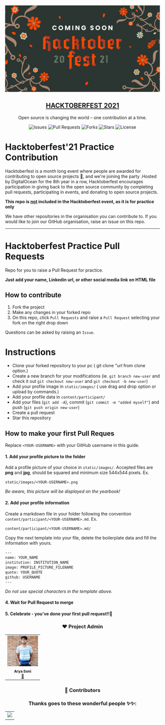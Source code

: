 ![image](./static/images/hacktoberfest21.png)

<p align="center">
  <a href="https://hacktoberfest.digitalocean.com/">
    <h2 align="center">HACKTOBERFEST 2021</h2>
  </a>
</p>
<p align="center">Open source is changing the world – one contribution at a time.</p>

<div align="center">

![Issues](https://img.shields.io/github/issues/aryasoni98/Hacktoberfest2021)
![Pull Requests](https://img.shields.io/github/issues-pr/aryasoni98/Hacktoberfest2021)
![Forks](https://img.shields.io/github/forks/aryasoni98/Hacktoberfest2021)
![Stars](https://img.shields.io/github/stars/aryasoni98/Hacktoberfest2021)
![License](https://img.shields.io/github/license/aryasoni98/Hacktoberfest2021)

</div>

# Hacktoberfest'21 Practice Contribution

Hacktoberfest is a month long event where people are awarded for contributing to open source projects 🙌, and we're joining the party .Hosted by DigitalOcean for the 8th year in a row, Hacktoberfest encourages participation in giving back to the open source community by completing pull requests, participating in events, and donating to open source projects.

<b>This repo is <u>not</u> included in the Hacktoberfest event, as it is for practice only</b>

We have other repositories in the organisation you can contribute to. If you would like to join our GitHub organisation, raise an issue on this repo.

---

# Hacktoberfest Practice Pull Requests

Repo for you to raise a Pull Request for practice.

**Just add your name, Linkedin url, or other social media link on HTML file**

## How to contribute

1. Fork the project
2. Make any changes in your forked repo
3. On this repo, click `Pull Requests` and raise a `Pull Request` selecting your fork on the right drop down

Questions can be asked by raising an `Issue`.

# Instructions

- Clone your forked repository to your pc ( git clone "url from clone option.)		
- Create a new branch for your modifications (ie. `git branch new-user` and check it out `git checkout new-user` and `git checkout -b new-user`)		
- Add your profile image in `static/images/` ( use drag and drop option or upload by commands.)		
- Add your profile data in `content/participant/`		
- Add your files (`git add -A`), commit (`git commit -m "added myself"`) and push (`git push origin new-user`)		
- Create a pull request		
- Star this repository

## How to make your first Pull Reques

Replace `<YOUR-USERNAME>` with your GitHub username in this guide.

#### 1. Add your profile picture to the folder

Add a profile picture of your choice in `static/images/`. Accepted files are **png** and **jpg**, should be squared and minimum size 544x544 pixels. Ex.		

 ```		
static/images/<YOUR-USERNAME>.png		
```		

 _Be aware, this picture will be displayed on the yearbook!_		

 #### 2. Add your profile information		

 Create a markdown file in your folder following the convention `content/participant/<YOUR-USERNAME>.md`. Ex.		

 ```		
content/participant/<YOUR-USERNAME>.md/		
```		

 Copy the next template into your file, delete the boilerplate data and fill the information with yours.		

 ```		
---		
name: YOUR_NAME		
institution: INSTITUTION_NAME		
image: PROFILE_PICTURE_FILENAME		
quote: YOUR_QUOTE		
github: USERNAME		
---		
```		

 _Do not use special characters in the template above._		

 #### 4. Wait for Pull Request to merge		

 #### 5. Celebrate - you've done your first pull request!!🎉

 <div align="center">

 ### ❤️ Project Admin

 <table>
 	<tr>
 		<td align="center">
 			<a href="https://github.com/aryasoni98">
 				<img src="./static/images/aryasoni.jpg" width="100px" alt="" />
 				<br /> <sub><b>Arya Soni</b></sub>
 			</a>
 			<br /> <a href="https://github.com/aryasoni98">
 		   👑
 	    </a>
 		</td>
 	</tr>
 </table>

### 🌟 Contributors

### Thanks goes to these wonderful people ✨✨:

<table>
	<tr>
		<td>
       <a href="https://github.com/aryasoni98/Hacktoberfest2021/graphs/contributors">
       <img src="https://contrib.rocks/image?repo=aryasoni98/Hacktoberfest2021" />
       </a>
		</td>
	</tr>
</table>
</div>
